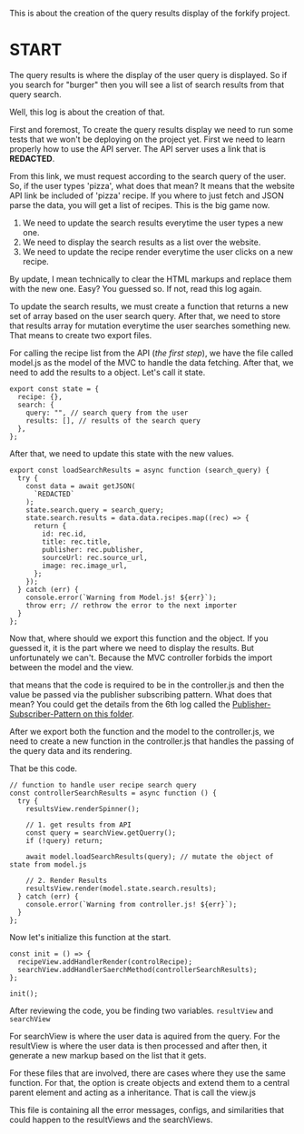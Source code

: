 This is about the creation of the query results display of the forkify project.


# START

The query results is where the display of the user query is displayed. So if you search for "burger" then you will see a list of search results from that query search.

Well, this log is about the creation of that.

First and foremost, To create the query results display we need to run some tests that we won't be deploying on the project yet. First we need to learn properly how to use the API server. The API server uses a link that is __REDACTED__.

From this link, we must request according to the search query of the user. So, if the user types 'pizza', what does that mean? It means that the website API link be included of 'pizza' recipe. If you where to just fetch and JSON parse the data, you will get a list of recipes. This is the big game now. 

1. We need to update the search results everytime the user types a new one. 
2. We need to display the search results as a list over the website. 
3. We need to update the recipe render everytime the user clicks on a new recipe.

By update, I mean technically to clear the HTML markups and replace them with the new one. Easy? You guessed so. If not, read this log again.

To update the search results, we must create a function that returns a new set of array based on the user search query. After that, we need to store that results array for mutation everytime the user searches something new.  That means to create two export files.

For calling the recipe list from the API (_the first step_), we have the file called model.js as the model of the MVC to handle the data fetching. After that, we need to add the results to a object.  Let's call it state.

```
export const state = {
  recipe: {},
  search: {
    query: "", // search query from the user
    results: [], // results of the search query
  },
};
```

After that, we need to update this state with the new values.
```
export const loadSearchResults = async function (search_query) {
  try {
    const data = await getJSON(
      `REDACTED`
    );
    state.search.query = search_query;
    state.search.results = data.data.recipes.map((rec) => {
      return {
        id: rec.id,
        title: rec.title,
        publisher: rec.publisher,
        sourceUrl: rec.source_url,
        image: rec.image_url,
      };
    });
  } catch (err) {
    console.error(`Warning from Model.js! ${err}`);
    throw err; // rethrow the error to the next importer
  }
};

```

Now that, where should we export this function and the object. If you guessed it, it is the part where we need to display the results. But unfortunately we can't. Because the MVC controller forbids the import between the model and the view. 

that means that the code is required to be in the controller.js and then the value be passed via the publisher subscribing pattern. What does that mean?  You could get the details from the 6th log called the [Publisher-Subscriber-Pattern on this folder](./log_006-Publisher-Subscriber-pattern.md).

After we export both the function and the model to the controller.js, we need to create a new function in the controller.js that handles the passing of the query data and its rendering.

That be this code.

```
// function to handle user recipe search query
const controllerSearchResults = async function () {
  try {
    resultsView.renderSpinner();

    // 1. get results from API
    const query = searchView.getQuerry();
    if (!query) return;

    await model.loadSearchResults(query); // mutate the object of state from model.js

    // 2. Render Results
    resultsView.render(model.state.search.results);
  } catch (err) {
    console.error(`Warning from controller.js! ${err}`);
  }
};
```

Now let's initialize this function at the start.

```
const init = () => {
  recipeView.addHandlerRender(controlRecipe);
  searchView.addHandlerSaerchMethod(controllerSearchResults);
};

init();

```

After reviewing the code, you be finding two variables. ```resultView``` and ```searchView```

For searchView is where the user data is aquired from the query. For the resultView is where the user data is then processed and after then, it generate a new markup based on the list that it gets.

For these files that are involved, there are cases where they use the same function. For that, the option is create objects and extend them to a central parent element and acting as a inheritance. That is call the view.js

This file is containing all the error messages, configs, and similarities that could happen to the resultViews and the searchViews.